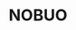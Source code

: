 ---
title: "NOBUO"
description: "NOBUO"
layout: shop
keywords:
  - 美食競賽
  - 台灣美食
  - 美食精選
datePublished: "2025-06-30"
dateModified: "2025-07-04"
city: "台北市"
district: "中正區"
address: "台北市中正區泰安街8號"
phone: ""
geo: "25.03996671939309, 121.52793769185233"
google_map: "https://maps.app.goo.gl/EbNR51k4LpATs9189"
footinder: "https://footinder.com.tw/%E5%8F%B0%E5%8C%97%E5%B8%82%E4%B8%AD%E6%AD%A3%E5%8D%80/362097/"
official: "https://nobuo.tw/"
award:
  - name: "500盤"
    year: "2024"
    entries:
      - dishes:
          - "李氏咖哩"
          - "蕎麥鰆魚"
          - "帆立貝"
          - "南島羊里肌/百合根/血旺"

---